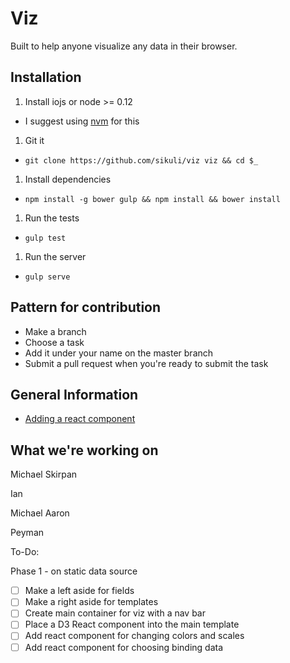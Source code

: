 # Viz

Built to help anyone visualize any data in their browser.

## Installation

1. Install iojs or node >= 0.12
  - I suggest using [nvm](https://github.com/creationix/nvm) for this
1. Git it
  - `git clone https://github.com/sikuli/viz viz && cd $_`
1. Install dependencies
  - `npm install -g bower gulp && npm install && bower install`
1. Run the tests
  - `gulp test`
1. Run the server
  - `gulp serve`

## Pattern for contribution

- Make a branch
- Choose a task
- Add it under your name on the master branch
- Submit a pull request when you're ready to submit the task

## General Information

- [Adding a react component](doc/adding-a-react-component.md)

## What we're working on

Michael Skirpan

Ian

Michael Aaron

Peyman

To-Do:

Phase 1 - on static data source

- [ ] Make a left aside for fields
- [ ] Make a right aside for templates
- [ ] Create main container for viz with a nav bar
- [ ] Place a D3 React component into the main template
- [ ] Add react component for changing colors and scales
- [ ] Add react component for choosing binding data
